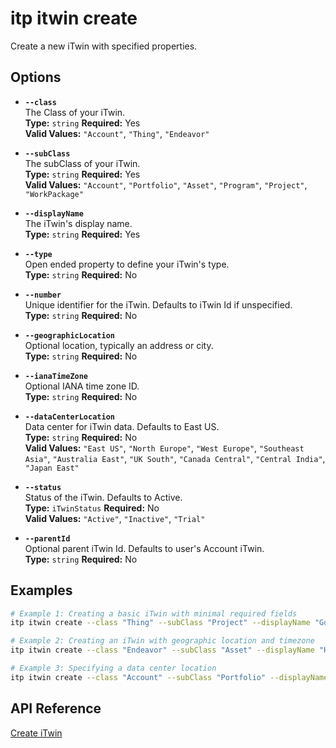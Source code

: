 # itp itwin create

Create a new iTwin with specified properties.

## Options

- **`--class`**  
  The Class of your iTwin.  
  **Type:** `string` **Required:** Yes  
  **Valid Values:** `"Account"`, `"Thing"`, `"Endeavor"`

- **`--subClass`**  
  The subClass of your iTwin.  
  **Type:** `string` **Required:** Yes  
  **Valid Values:** `"Account"`, `"Portfolio"`, `"Asset"`, `"Program"`, `"Project"`, `"WorkPackage"`

- **`--displayName`**  
  The iTwin's display name.  
  **Type:** `string` **Required:** Yes

- **`--type`**  
  Open ended property to define your iTwin's type.  
  **Type:** `string` **Required:** No

- **`--number`**  
  Unique identifier for the iTwin. Defaults to iTwin Id if unspecified.  
  **Type:** `string` **Required:** No

- **`--geographicLocation`**  
  Optional location, typically an address or city.  
  **Type:** `string` **Required:** No

- **`--ianaTimeZone`**  
  Optional IANA time zone ID.  
  **Type:** `string` **Required:** No

- **`--dataCenterLocation`**  
  Data center for iTwin data. Defaults to East US.  
  **Type:** `string` **Required:** No  
  **Valid Values:** `"East US"`, `"North Europe"`, `"West Europe"`, `"Southeast Asia"`, `"Australia East"`, `"UK South"`, `"Canada Central"`, `"Central India"`, `"Japan East"`

- **`--status`**  
  Status of the iTwin. Defaults to Active.  
  **Type:** `iTwinStatus` **Required:** No  
  **Valid Values:** `"Active"`, `"Inactive"`, `"Trial"`

- **`--parentId`**  
  Optional parent iTwin Id. Defaults to user's Account iTwin.  
  **Type:** `string` **Required:** No

## Examples

```bash
# Example 1: Creating a basic iTwin with minimal required fields
itp itwin create --class "Thing" --subClass "Project" --displayName "Golden Gate Revamp"

# Example 2: Creating an iTwin with geographic location and timezone
itp itwin create --class "Endeavor" --subClass "Asset" --displayName "High-Speed Rail Project" --geographicLocation "San Francisco, CA" --ianaTimeZone "America/Los_Angeles"

# Example 3: Specifying a data center location
itp itwin create --class "Account" --subClass "Portfolio" --displayName "Solar Farm Expansion" --dataCenterLocation "UK South"
```

## API Reference

[Create iTwin](https://developer.bentley.com/apis/itwins/operations/create-itwin/)
